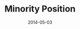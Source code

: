---
layout: message
category: message
series: "The New Man"
title: "Minority Position"
date: 2014-05-03
audio-description: "The New Man takes a minority position."
audio: "http://www.crossroads.net/players/media/hq/thenewman_02.mp3"
audio-title: "Minority Position"
audio-duration: "&#58;"
program-description: "The new man takes a minority position."
program: "http://www.crossroads.net/players/media/hq/05_03-04_14Program_LO.pdf"
program-title: "Minority Position"
video-description: "The new man takes a minority position."
video-title: "Minority Position"
video: "https://s3.amazonaws.com/crossroadsvideomessages/thenewman_02.mp4"
video-poster: "https://www.crossroads.net/uploadedfiles/thenewman_02.jpg"
---